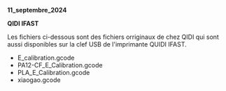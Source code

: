 **11_septembre_2024**

**QIDI IFAST**

Les fichiers ci-dessous sont des fichiers orriginaux de chez QIDI qui sont aussi disponibles sur la clef USB de l'imprimante QUIDI IFAST.

- E_calibration.gcode
- PA12-CF_E_Calibration.gcode
- PLA_E_Calibration.gcode
- xiaogao.gcode
